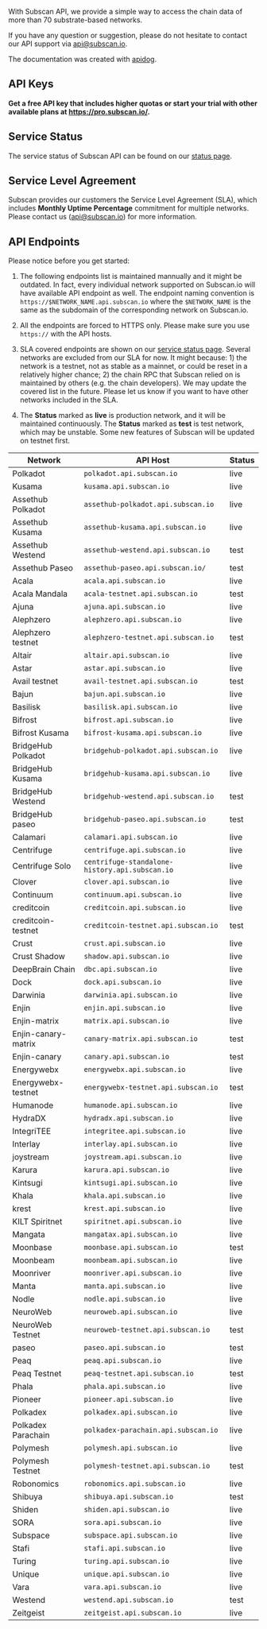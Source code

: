 With Subscan API, we provide a simple way to access the chain data of more than 70 substrate-based networks.

If you have any question or suggestion, please do not hesitate to contact our API support
via [api@subscan.io](mailto:api@subscan.io).

The documentation was created with [apidog](apidog.com).

## API Keys

**Get a free API key that includes higher quotas or start your trial with other available plans
at <https://pro.subscan.io/>.**

## Service Status

The service status of Subscan API can be found on our [status page](https://subscan.statuspage.io).

## Service Level Agreement

Subscan provides our customers the Service Level Agreement (SLA), which includes **Monthly Uptime Percentage**
commitment for multiple networks. Please contact us ([api@subscan.io](mailto:api@subscan.io)) for more information.

## API Endpoints

Please notice before you get started:

1. The following endpoints list is maintained mannually and it might be outdated. In fact, every individual network
   supported on Subscan.io will have available API endpoint as well. The endpoint naming convention
   is `https://$NETWORK_NAME.api.subscan.io` where the `$NETWORK_NAME` is the same as the subdomain of the corresponding
   network on Subscan.io.

2. All the endpoints are forced to HTTPS only. Please make sure you use `https://` with the API hosts.

3. SLA covered endpoints are shown on our [service status page](https://subscan.statuspage.io/). Several networks are
   excluded from our SLA for now. It might because: 1) the network is a testnet, not as stable as a mainnet, or could be
   reset in a relatively higher chance; 2) the chain RPC that Subscan relied on is maintained by others (e.g. the chain
   developers). We may update the covered list in the future. Please let us know if you want to have other networks
   included in the SLA.

4. The **Status** marked as **live** is production network, and it will be maintained continuously. The **Status**
   marked as **test** is test network, which may be unstable. Some new features of Subscan will be updated on testnet
   first.

| Network             | API Host                                       | Status |
|---------------------|------------------------------------------------|--------|
| Polkadot            | `polkadot.api.subscan.io`                      | live   |
| Kusama              | `kusama.api.subscan.io`                        | live   |
| Assethub Polkadot   | `assethub-polkadot.api.subscan.io`             | live   |
| Assethub Kusama     | `assethub-kusama.api.subscan.io`               | live   |
| Assethub Westend    | `assethub-westend.api.subscan.io`              | test   |
| Assethub Paseo      | `assethub-paseo.api.subscan.io/`               | test   |
| Acala               | `acala.api.subscan.io`                         | live   |
| Acala Mandala       | `acala-testnet.api.subscan.io`                 | test   |
| Ajuna               | `ajuna.api.subscan.io`                         | live   |
| Alephzero           | `alephzero.api.subscan.io`                     | live   |
| Alephzero testnet   | `alephzero-testnet.api.subscan.io`             | test   |
| Altair              | `altair.api.subscan.io`                        | live   |
| Astar               | `astar.api.subscan.io`                         | live   |
| Avail testnet       | `avail-testnet.api.subscan.io`                 | test   |
| Bajun               | `bajun.api.subscan.io`                         | live   |
| Basilisk            | `basilisk.api.subscan.io`                      | live   |
| Bifrost             | `bifrost.api.subscan.io`                       | live   |
| Bifrost Kusama      | `bifrost-kusama.api.subscan.io`                | live   |
| BridgeHub Polkadot  | `bridgehub-polkadot.api.subscan.io`            | live   |
| BridgeHub Kusama    | `bridgehub-kusama.api.subscan.io`              | live   |
| BridgeHub Westend   | `bridgehub-westend.api.subscan.io`             | test   |
| BridgeHub paseo     | `bridgehub-paseo.api.subscan.io`               | test   |
| Calamari            | `calamari.api.subscan.io`                      | live   |
| Centrifuge          | `centrifuge.api.subscan.io`                    | live   |
| Centrifuge Solo     | `centrifuge-standalone-history.api.subscan.io` | live   |
| Clover              | `clover.api.subscan.io`                        | live   |
| Continuum           | `continuum.api.subscan.io`                     | live   |
| creditcoin          | `creditcoin.api.subscan.io`                    | live   |
| creditcoin-testnet  | `creditcoin-testnet.api.subscan.io`            | test   |
| Crust               | `crust.api.subscan.io`                         | live   |
| Crust Shadow        | `shadow.api.subscan.io`                        | live   |
| DeepBrain Chain     | `dbc.api.subscan.io`                           | live   |
| Dock                | `dock.api.subscan.io`                          | live   |
| Darwinia            | `darwinia.api.subscan.io`                      | live   |
| Enjin               | `enjin.api.subscan.io`                         | live   |
| Enjin-matrix        | `matrix.api.subscan.io`                        | live   |
| Enjin-canary-matrix | `canary-matrix.api.subscan.io`                 | test   |
| Enjin-canary        | `canary.api.subscan.io`                        | test   |
| Energywebx          | `energywebx.api.subscan.io`                    | live   |
| Energywebx-testnet  | `energywebx-testnet.api.subscan.io`            | test   |
| Humanode            | `humanode.api.subscan.io`                      | live   |
| HydraDX             | `hydradx.api.subscan.io`                       | live   |
| IntegriTEE          | `integritee.api.subscan.io`                    | live   |
| Interlay            | `interlay.api.subscan.io`                      | live   |
| joystream           | `joystream.api.subscan.io`                     | live   |
| Karura              | `karura.api.subscan.io`                        | live   |
| Kintsugi            | `kintsugi.api.subscan.io`                      | live   |
| Khala               | `khala.api.subscan.io`                         | live   |
| krest               | `krest.api.subscan.io`                         | live   |
| KILT Spiritnet      | `spiritnet.api.subscan.io`                     | live   |
| Mangata             | `mangatax.api.subscan.io`                      | live   |
| Moonbase            | `moonbase.api.subscan.io`                      | test   |
| Moonbeam            | `moonbeam.api.subscan.io`                      | live   |
| Moonriver           | `moonriver.api.subscan.io`                     | live   |
| Manta               | `manta.api.subscan.io`                         | live   |
| Nodle               | `nodle.api.subscan.io`                         | live   |
| NeuroWeb            | `neuroweb.api.subscan.io`                      | live   |
| NeuroWeb Testnet    | `neuroweb-testnet.api.subscan.io`              | test   |
| paseo               | `paseo.api.subscan.io`                         | test   |
| Peaq                | `peaq.api.subscan.io`                          | live   |
| Peaq  Testnet       | `peaq-testnet.api.subscan.io`                  | test   |
| Phala               | `phala.api.subscan.io`                         | live   |
| Pioneer             | `pioneer.api.subscan.io`                       | live   |
| Polkadex            | `polkadex.api.subscan.io`                      | live   |
| Polkadex Parachain  | `polkadex-parachain.api.subscan.io`            | live   |
| Polymesh            | `polymesh.api.subscan.io`                      | live   |
| Polymesh Testnet    | `polymesh-testnet.api.subscan.io`              | test   |
| Robonomics          | `robonomics.api.subscan.io`                    | live   |
| Shibuya             | `shibuya.api.subscan.io`                       | test   |
| Shiden              | `shiden.api.subscan.io`                        | live   |
| SORA                | `sora.api.subscan.io`                          | live   |
| Subspace            | `subspace.api.subscan.io`                      | live   |
| Stafi               | `stafi.api.subscan.io`                         | live   |
| Turing              | `turing.api.subscan.io`                        | live   |
| Unique              | `unique.api.subscan.io`                        | live   |
| Vara                | `vara.api.subscan.io`                          | live   |
| Westend             | `westend.api.subscan.io`                       | test   |
| Zeitgeist           | `zeitgeist.api.subscan.io`                     | live   |

